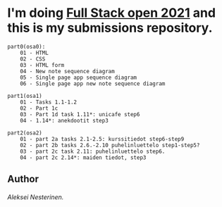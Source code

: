 # I'm doing [Full Stack open 2021](https://fullstackopen.com/) and this is my submissions repository.

```
part0(osa0):
    01 - HTML
    02 - CSS
    03 - HTML form
    04 - New note sequence diagram
    05 - Single page app sequence diagram
    06 - Single page app new note sequence diagram

part1(osa1)
    01 - Tasks 1.1-1.2
    02 - Part 1c
    03 - Part 1d task 1.11*: unicafe step6
    04 - 1.14*: anekdootit step3

part2(osa2)
    01 - part 2a tasks 2.1-2.5: kurssitiedot step6-step9
    02 - part 2b tasks 2.6.-2.10 puhelinluettelo step1-step5?
    03 - part 2c task 2.11: puhelinluettelo step6.
    04 - part 2c 2.14*: maiden tiedot, step3
```

## Author
###### Aleksei Nesterinen.
